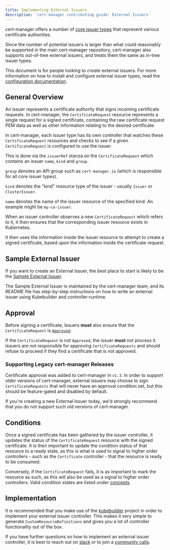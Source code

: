 ```yaml
---
title: Implementing External Issuers
description: 'cert-manager contributing guide: External Issuers'
---
```


cert-manager offers a number of [core issuer types](../configuration/issuer-and-clusterissuer-resources/README.md) that represent
various certificate authorities.

Since the number of potential issuers is larger than what could reasonably be supported in the
main cert-manager repository, cert-manager also supports out-of-tree external issuers, and treats
them the same as in-tree issuer types.

This document is for people looking to _create_ external issuers. For more information on how to
install and configure external issuer types, read the [configuration documentation](../configuration/issuer-and-clusterissuer-resources/external.md).

## General Overview

An issuer represents a certificate authority that signs incoming certificate
requests. In cert-manager, the `CertificateRequest` resource represents a single
request for a signed certificate, containing the raw certificate request PEM
data as well as other information relating to the desired certificate.

In cert-manager, each issuer type has its own controller that watches these
`CertificateRequest` resources and checks to see if a given `CertificateRequest` is
configured to use the issuer.

This is done via the `issuerRef` stanza on the `CertificateRequest` which contains
an issuer `name`, `kind` and `group`.

`group` denotes an API group such as `cert-manager.io` (which is responsible for all core issuer types).

`kind` denotes the "kind" resource type of the issuer - usually `Issuer` or `ClusterIssuer`.

`name` denotes the name of the issuer resource of the specified kind. An example might be `my-ca-issuer`.

When an issuer controller observes a new `CertificateRequest` which refers to it,
it then ensures that the corresponding issuer resource exists in Kubernetes.

It then uses the information inside the issuer resource to attempt to create a
signed certificate, based upon the information inside the certificate request.

## Sample External Issuer

If you want to create an External Issuer, the best place to start is likely to be the [Sample External Issuer](https://github.com/cert-manager/sample-external-issuer).

The Sample External Issuer is maintained by the cert-manager team, and its README file has step-by-step instructions
on how to write an external issuer using Kubebuilder and controller-runtime.

## Approval

Before signing a certificate, Issuers **must** also ensure that the `CertificateRequest` is
[`Approved`](../concepts/certificaterequest.md#approval).

If the `CertificateRequest` is not `Approved`, the issuer **must** not process it. Issuers are not
responsible for approving `CertificateRequests` and should refuse to proceed if they find a certificate
that is not approved.

### Supporting Legacy cert-manager Releases

Certificate approval was added to cert-manager in `v1.3`. In order to support older versions of cert-manager,
external issuers may choose to sign `CertificateRequests` that will never have an approval
condition set, but this should be feature-gated and disabled by default.

If you're creating a new External Issuer today, we'd strongly recommend that you do not support such old
versions of cert-manager.

## Conditions

Once a signed certificate has been gathered by the issuer controller, it updates the status of the
`CertificateRequest` resource with the signed certificate. It is then important to update the condition
status of that resource to a ready state, as this is what is used to signal to higher order
controllers - such as the `Certificate` controller - that the resource is ready to be consumed.

Conversely, if the `CertificateRequest` fails, it is as important to mark the resource as such, as this will
also be used as a signal to higher order controllers. Valid condition states are listed under [concepts](../concepts/certificaterequest.md#conditions).

## Implementation

It is recommended that you make use of the [kubebuilder](https://github.com/kubernetes-sigs/kubebuilder) project in order
to implement your external issuer controller. This makes it very simple to generate `CustomResourceDefinitions` and gives
you a lot of controller functionality out of the box.

If you have further questions on how to implement an external issuer controller, it is best to reach out on [slack](./README.md#slack)
or to join a [community calls](./README.md#meetings).
